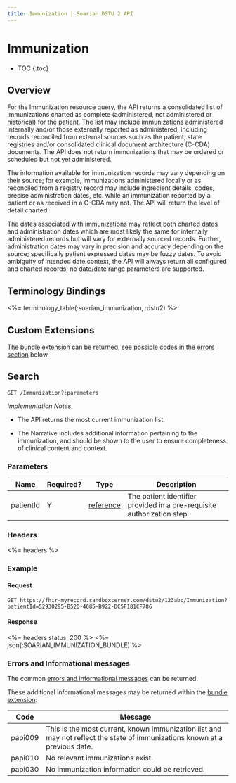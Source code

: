```yaml
---
title: Immunization | Soarian DSTU 2 API
---
```

 
# Immunization

* TOC
{:toc}

## Overview

For the Immunization resource query, the API returns a consolidated list of immunizations charted as complete (administered, not administered or historical) for the patient.  The list may include immunizations administered internally and/or those externally reported as administered, including records reconciled from external sources such as the patient, state registries and/or consolidated clinical document architecture (C-CDA) documents.  The API does not return immunizations that may be ordered or scheduled but not yet administered.

The information available for immunization records may vary depending on their source; for example, immunizations administered locally or as reconciled from a registry record may include ingredient details, codes, precise administration dates, etc. while an immunization reported by a patient or as received in a C-CDA may not.  The API will return the level of detail charted.  

The dates associated with immunizations may reflect both charted  dates and administration dates which are most likely the same for internally administered records but will vary for externally sourced records.  Further, administration dates may vary in precision and accuracy depending on the source; specifically patient expressed dates may be fuzzy dates.  To avoid ambiguity of intended date context, the API will always return all configured and charted records; no date/date range parameters are supported.

## Terminology Bindings

<%= terminology_table(:soarian_immunization, :dstu2) %>

## Custom Extensions

The [bundle extension] can be returned, see possible codes in the [errors section] below.

## Search

	GET /Immunization?:parameters

_Implementation Notes_

* The API returns the most current immunization list.

* The Narrative includes additional information pertaining to the immunization, and should be shown to the user to ensure completeness of clinical content and context.

### Parameters

|Name |Required? | Type | Description 
| --- | --- | --- | --- |      
| patientId | Y | [reference](http://hl7.org/fhir/DSTU2/search.html#reference) | The patient identifier provided in a pre-requisite authorization step. |

### Headers 

<%= headers %>

### Example

#### Request 

	GET https://fhir-myrecord.sandboxcerner.com/dstu2/123abc/Immunization?patientId=52930295-B52D-4685-B922-DC5F181CF786


#### Response

<%= headers status: 200 %>
<%= json(:SOARIAN_IMMUNIZATION_BUNDLE) %>

### Errors and Informational messages
The common [errors and informational messages](../../common-errors) can be returned.

These additional informational messages may be returned within the [bundle extension]:


| Code | Message |
| --- | --- |
| papi009 | This is the most current, known Immunization list and may not reflect the state of immunizations known at a previous date.|
| papi010 | No relevant immunizations exist.|
| papi030 | No immunization information could be retrieved.|

[bundle extension]: ../../#bundle-message-extension
[errors section]: #errors-and-informational-messages